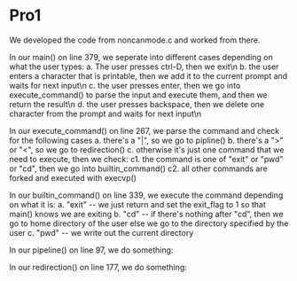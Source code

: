 # Pro1
We developed the code from noncanmode.c and worked from there.

In our main() on line 379, we seperate into different cases depending on what the user types:
  a. The user presses ctrl-D, then we exit\n
  b. the user enters a character that is printable, then we add it to the current prompt and waits for next input\n
  c. the user presses enter, then we go into execute_command() to parse the input and execute them, and then we return the result\n
  d. the user presses backspace, then we delete one character from the prompt and waits for next input\n
  
In our execute_command() on line 267, we parse the command and check for the following cases
  a. there's a "|", so we go to pipline()
  b. there's a ">" or "<", so we go to redirection() 
  c. otherwise it's just one command that we need to execute, then we check:
    c1. the command is one of "exit" or "pwd" or "cd", then we go into builtin_command()
    c2. all other commands are forked and executed with execvp()

In our builtin_command() on line 339, we execute the command depending on what it is:
  a. "exit" -- we just return and set the exit_flag to 1 so that main() knows we are exiting
  b. "cd"   -- if there's nothing after "cd", then we go to home directory of the user
               else we go to the directory specified by the user
  c. "pwd"  -- we write out the current directory
  
In our pipeline() on line 97, we do something:

In our redirection() on line 177, we do something:
